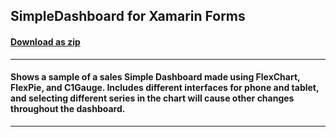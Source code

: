 ## SimpleDashboard for Xamarin Forms
#### [Download as zip](https://downgit.github.io/#/home?url=https://github.com/GrapeCity/ComponentOne-Xamarin-Samples/tree/master/XF/SimpleDashboard)
____
#### Shows a sample of a sales Simple Dashboard made using FlexChart, FlexPie, and C1Gauge.  Includes different interfaces for phone and tablet, and selecting different series in the chart will cause other changes throughout the dashboard. 
____
